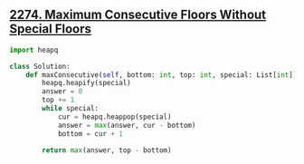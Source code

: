 ## [2274. Maximum Consecutive Floors Without Special Floors](https://leetcode.com/problems/maximum-consecutive-floors-without-special-floors/)

```python
import heapq

class Solution:
    def maxConsecutive(self, bottom: int, top: int, special: List[int]) -> int:
        heapq.heapify(special)
        answer = 0
        top += 1
        while special:
            cur = heapq.heappop(special)
            answer = max(answer, cur - bottom)
            bottom = cur + 1
        
        return max(answer, top - bottom)
```

